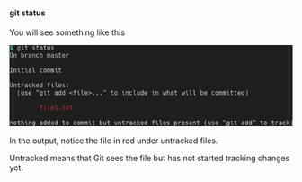 #### git status

You will see something like this

![git-status](slides/git-workflow/images/git-status-01.png)

In the output, notice the file in red under untracked files.

Untracked means that Git sees the file but has not started tracking changes yet.


<aside class="notes">
</aside>
